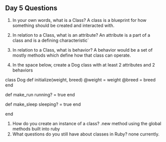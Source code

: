 ## Day 5 Questions

1. In your own words, what is a Class?
A class is a blueprint for how something should be created and interacted with.
1. In relation to a Class, what is an attribute?
An attribute is a part of a class and is a defining characteristic`
1. In relation to a Class, what is behavior?
A behavior would be a set of mostly methods which define how that class can operate.

1. In the space below, create a Dog class with at least 2 attributes and 2 behaviors

class Dog
  def initialize(weight, breed)
    @weight = weight
    @breed = breed
  end

  def make_run
    running? = true
  end

  def make_sleep
    sleeping? = true
  end

end
1. How do you create an instance of a class?
  .new method using the global methods built into ruby
1. What questions do you still have about classes in Ruby?
  none currently.
